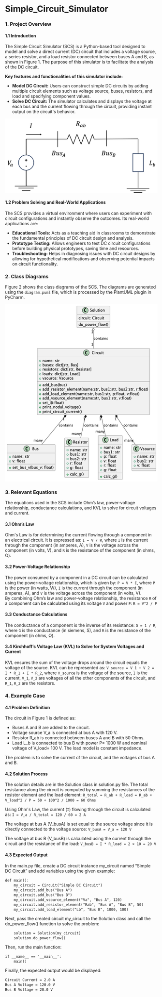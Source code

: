 # Simple_Circuit_Simulator
 
### 1. Project Overview

#### 1.1 Introduction
The Simple Circuit Simulator (SCS) is a Python-based tool designed to model and solve a direct current (DC) circuit that includes a voltage source, a series resistor, and a load resistor connected between buses A and B, as shown in Figure 1. The purpose of this simulator is to facilitate the analysis of the DC circuit. 

**Key features and functionalities of this simulator include:**
- **Model DC Circuit:** Users can construct simple DC circuits by adding multiple circuit elements such as voltage source, buses, resistors, and load and specifying component values.
- **Solve DC Circuit:** The simulator calculates and displays the voltage at each bus and the current flowing through the circuit, providing instant output on the circuit's behavior.

![Figure 1. Schematic of the DC Circuit](/Simple%20Circuit.png)

#### 1.2 Problem Solving and Real-World Applications
The SCS provides a virtual environment where users can experiment with circuit configurations and instantly observe the outcomes. Its real-world applications are:
- **Educational Tools:** Acts as a teaching aid in classrooms to demonstrate the fundamental principles of DC circuit design and analysis.
- **Prototype Testing:** Allows engineers to test DC circuit configurations before building physical prototypes, saving time and resources.
- **Troubleshooting:** Helps in diagnosing issues with DC circuit designs by allowing for hypothetical modifications and observing potential impacts on circuit functionality.

### 2. Class Diagrams
Figure 2 shows the class diagrams of the SCS. The diagrams are generated using the `diagram.puml` file, which is processed by the PlantUML plugin in PyCharm.

![Figure 2. Diagram of the DC Circuit](/diagram.png)

### 3. Relevant Equations
The equations used in the SCS include Ohm’s law, power-voltage relationship, conductance calculations, and KVL to solve for circuit voltages and current.

#### 3.1 Ohm’s Law
Ohm's Law is for determining the current flowing through a component in an electrical circuit. It is expressed as: `I = V / R`, 
where `I` is the current through the component (in amperes, A), `V` is the voltage across the component (in volts, V), and `R` is the resistance of the component (in ohms, Ω).

#### 3.2 Power-Voltage Relationship
The power consumed by a component in a DC circuit can be calculated using the power-voltage relationship, which is given by: `P = V * I`, 
where `P` is the power (in watts, W), `I` is the current through the component (in amperes, A), and `V` is the voltage across the component (in volts, V).  
By combining Ohm’s law and power-voltage relationship, the resistance `R` of a component can be calculated using its voltage `V` and power `P`: `R = V^2 / P`

#### 3.3 Conductance Calculations
The conductance of a component is the inverse of its resistance: `G = 1 / R`, 
where `G` is the conductance (in siemens, S), and `R` is the resistance of the component (in ohms, Ω).

#### 3.4 Kirchhoff’s Voltage Law (KVL) to Solve for System Voltages and Current
KVL ensures the sum of the voltage drops around the circuit equals the voltage of the source. KVL can be represented as: `V_source = V_1 + V_2 = I * R_1 + I * R_2`, 
where `V_source` is the voltage of the source, `I` is the current,  `V_1`, `V_2` are voltages of all the other components of the circuit, and `R_1`, `R_2` are the resistors. 

### 4. Example Case

#### 4.1 Problem Definition
The circuit in Figure 1 is defined as:
- Buses A and B are added to the circuit.
- Voltage source V_a is connected at bus A with 120 V.
- Resistor R_ab is connected between buses A and B with 50 Ohms.
- Load L_b is connected to bus B with power P= 1000 W and nominal voltage of V_load= 100 V. The load model is constant impedance.

The problem is to solve the current of the circuit, and the voltages of bus A and B.

#### 4.2 Solution Process
The solution details are in the Solution class in solution.py file. The total resistance along the circuit is computed by summing the resistances of the resistor element and the load element: `R_total = R_ab + R_load = R_ab + V_load^2 / P = 50 + 100^2 / 1000 = 60 Ohms`

Using Ohm's Law, the current (`I`) flowing through the circuit is calculated as: `I = V_a / R_total = 120 / 60 = 2 A`

The voltage at bus A (V_busA) is set equal to the source voltage since it is directly connected to the voltage source: `V_busA = V_a = 120 V`

The voltage at bus B (V_busB) is calculated using the current through the circuit and the resistance of the load: `V_busB = I * R_load = 2 × 10 = 20 V`


#### 4.3 Expected Output
In the main.py file, create a DC circuit instance my_circuit named “Simple DC Circuit” and add variables using the given example:
```
def main():
    my_circuit = Circuit("Simple DC Circuit")
    my_circuit.add_bus("Bus A")
    my_circuit.add_bus("Bus B")
    my_circuit.add_vsource_element("Va", "Bus A", 120)
    my_circuit.add_resistor_element("Rab", "Bus A", "Bus B", 50)
    my_circuit.add_load_element("Lb", "Bus B", 1000, 100)
```

Next, pass the created circuit my_circuit to the Solution class and call the do_power_flow() function to solve the problem:
```
    solution = Solution(my_circuit)
    solution.do_power_flow()
```

Then, run the main function:
```
if __name__ == '__main__':
    main()
```

Finally, the expected output would be displayed:
```
Circuit Current = 2.0 A
Bus A Voltage = 120.0 V
Bus B Voltage = 20.0 V
```

